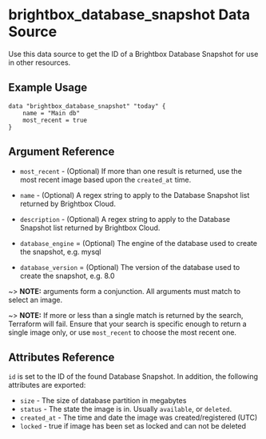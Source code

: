 # brightbox\_database\_snapshot Data Source

Use this data source to get the ID of a Brightbox Database Snapshot for
use in other resources.

## Example Usage

```hcl
data "brightbox_database_snapshot" "today" {
	name = "Main db"
	most_recent = true
}
```

## Argument Reference

* `most_recent` - (Optional) If more than one result is returned, use
the most recent image based upon the `created_at` time.

* `name` - (Optional) A regex string to apply to the Database Snapshot
list returned by Brightbox Cloud.

* `description` - (Optional) A regex string to apply to the Database
Snapshot list returned by Brightbox Cloud.

* `database_engine` = (Optional) The engine of the database used to create the snapshot, e.g. mysql

* `database_version` = (Optional) The version of the database used to create the snapshot, e.g. 8.0

~> **NOTE:** arguments form a conjunction. All arguments must match to
select an image.

~> **NOTE:** If more or less than a single match is returned by the
search, Terraform will fail. Ensure that your search is specific enough
to return a single image only, or use `most_recent` to choose the most
recent one.

## Attributes Reference

`id` is set to the ID of the found Database Snapshot. In addition, the following attributes are exported:

* `size` - The size of database partition in megabytes
* `status` - The state the image is in. Usually `available`, or `deleted`.
* `created_at` - The time and date the image was created/registered (UTC)
* `locked` - true if image has been set as locked and can not be deleted
